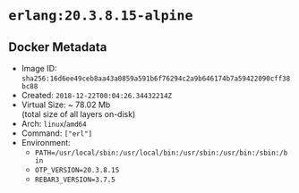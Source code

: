 # `erlang:20.3.8.15-alpine`

## Docker Metadata

- Image ID: `sha256:16d6ee49ceb8aa43a0859a591b6f76294c2a9b646174b7a59422090cff38bc88`
- Created: `2018-12-22T00:04:26.34432214Z`
- Virtual Size: ~ 78.02 Mb  
  (total size of all layers on-disk)
- Arch: `linux`/`amd64`
- Command: `["erl"]`
- Environment:
  - `PATH=/usr/local/sbin:/usr/local/bin:/usr/sbin:/usr/bin:/sbin:/bin`
  - `OTP_VERSION=20.3.8.15`
  - `REBAR3_VERSION=3.7.5`
